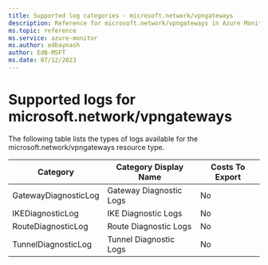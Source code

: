 ```yaml
---
title: Supported log categories - microsoft.network/vpngateways
description: Reference for microsoft.network/vpngateways in Azure Monitor Logs.
ms.topic: reference
ms.service: azure-monitor
ms.author: edbaynash
author: EdB-MSFT
ms.date: 07/12/2023
---
```

# Supported logs for microsoft.network/vpngateways  
<!-- Data source : naam-->


  The following table lists the types of logs available for the microsoft.network/vpngateways resource type.

|Category|Category Display Name|Costs To Export|
|---|---|---|
|GatewayDiagnosticLog |Gateway Diagnostic Logs |No |
|IKEDiagnosticLog |IKE Diagnostic Logs |No |
|RouteDiagnosticLog |Route Diagnostic Logs |No |
|TunnelDiagnosticLog |Tunnel Diagnostic Logs |No |


<!--Gen Date:  Wed Jul 12 2023 17:59:09 GMT+0300 (Israel Daylight Time)-->